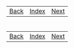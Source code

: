 <table width="100%">
    <tr>
        <td><a href="./009_Parameters.md">Back</a></td>
        <td><a href="../Index.md">Index</a></td>
        <td><a href="./011_Hello_Human.md">Next</a></td>
    </tr>
</table>

#

#

#

[]()
<table width="100%">
    <tr>
        <td><a href="./009_Parameters.md">Back</a></td>
        <td><a href="../Index.md">Index</a></td>
        <td><a href="./011_Hello_Human.md">Next</a></td>
    </tr>
</table>